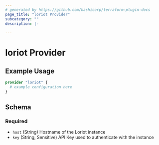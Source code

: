 ```yaml
---
# generated by https://github.com/hashicorp/terraform-plugin-docs
page_title: "loriot Provider"
subcategory: ""
description: |-
  
---
```


# loriot Provider



## Example Usage

```terraform
provider "loriot" {
  # example configuration here
}
```

<!-- schema generated by tfplugindocs -->
## Schema

### Required

- `host` (String) Hostname of the Loriot instance
- `key` (String, Sensitive) API Key used to authenticate with the instance
